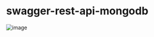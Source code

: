 # swagger-rest-api-mongodb

![image](https://user-images.githubusercontent.com/104157123/209499989-d048ac27-31e0-428d-8a3e-cdabfa33644b.png)

